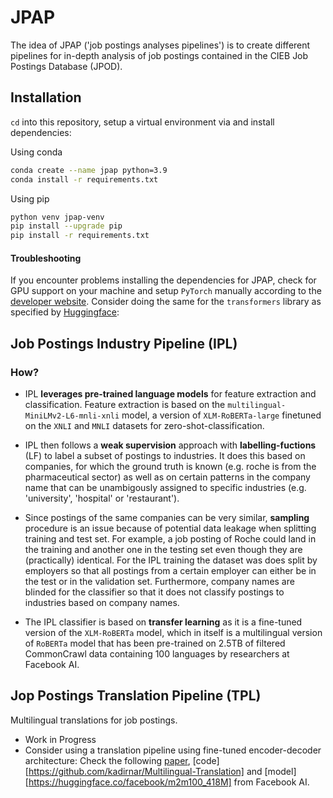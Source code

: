 # JPAP
The idea of JPAP ('job postings analyses pipelines') is to create different pipelines for in-depth analysis of job postings contained in the CIEB Job Postings Database (JPOD).

## Installation

`cd` into this repository, setup a virtual environment via and install dependencies:

Using conda
```bash
conda create --name jpap python=3.9
conda install -r requirements.txt
```

Using pip
```bash
python venv jpap-venv
pip install --upgrade pip
pip install -r requirements.txt
```

#### Troubleshooting
If you encounter problems installing the dependencies for JPAP, check for GPU support on your machine and setup `PyTorch` manually according to the [developer website](https://pytorch.org/). Consider doing the same  for the `transformers` library as specified by [Huggingface](https://huggingface.co/docs/transformers/installation):


## Job Postings Industry Pipeline (IPL)

### How?
- IPL **leverages pre-trained language models** for feature extraction and classification. Feature extraction is based on the `multilingual-MiniLMv2-L6-mnli-xnli` model, a version of `XLM-RoBERTa-large` finetuned on the `XNLI` and `MNLI` datasets for zero-shot-classification. 

- IPL then follows a **weak supervision** approach with **labelling-fuctions** (LF) to label a subset of postings to industries. It does this based on companies, for which the ground truth is known (e.g. roche is from the pharmaceutical sector) as well as on certain patterns in the company name that can be unambigously assigned to specific industries (e.g. 'university', 'hospital' or 'restaurant').

- Since postings of the same companies can be very similar, **sampling** procedure is an issue because of potential data leakage when splitting training and test set. For example, a job posting of Roche could land in the training and another one in the testing set even though they are (practically) identical. For the IPL training the dataset was does split by employers so that all postings from a certain employer can either be in the test or in the validation set. Furthermore, company names are blinded for the classifier so that it does not classify postings to industries based on company names.

- The IPL classifier is based on **transfer learning** as it is a fine-tuned version of the `XLM-RoBERTa` model, which in itself is a multilingual version of `RoBERTa` model that has been pre-trained on 2.5TB of filtered CommonCrawl data containing 100 languages by researchers at Facebook AI. 

## Jop Postings Translation Pipeline (TPL)
Multilingual translations for job postings.

- Work in Progress
- Consider using a translation pipeline using fine-tuned encoder-decoder architecture: Check the following [paper](https://arxiv.org/pdf/2010.11125.pdf), [code][https://github.com/kadirnar/Multilingual-Translation] and [model][https://huggingface.co/facebook/m2m100_418M] from Facebook AI.
